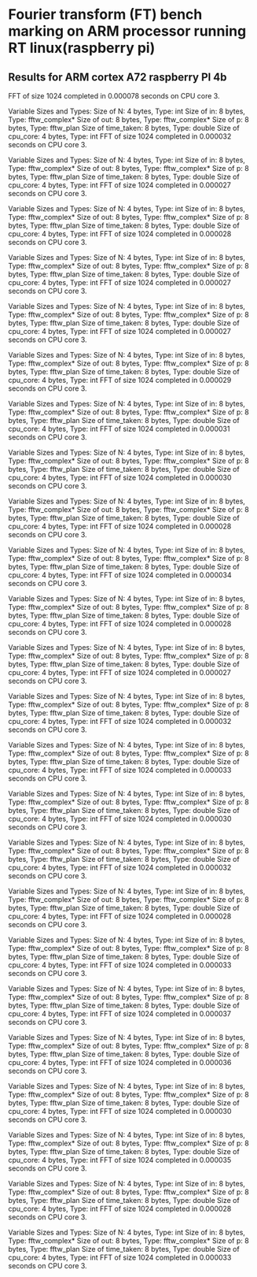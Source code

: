 #  Fourier transform (FT) bench marking on ARM processor running RT linux(raspberry pi)
## Results for ARM cortex A72  raspberry PI 4b 
FFT of size 1024 completed in 0.000078 seconds on CPU core 3.

Variable Sizes and Types:
Size of N: 4 bytes, Type: int
Size of in: 8 bytes, Type: fftw_complex*
Size of out: 8 bytes, Type: fftw_complex*
Size of p: 8 bytes, Type: fftw_plan
Size of time_taken: 8 bytes, Type: double
Size of cpu_core: 4 bytes, Type: int
FFT of size 1024 completed in 0.000032 seconds on CPU core 3.

Variable Sizes and Types:
Size of N: 4 bytes, Type: int
Size of in: 8 bytes, Type: fftw_complex*
Size of out: 8 bytes, Type: fftw_complex*
Size of p: 8 bytes, Type: fftw_plan
Size of time_taken: 8 bytes, Type: double
Size of cpu_core: 4 bytes, Type: int
FFT of size 1024 completed in 0.000027 seconds on CPU core 3.

Variable Sizes and Types:
Size of N: 4 bytes, Type: int
Size of in: 8 bytes, Type: fftw_complex*
Size of out: 8 bytes, Type: fftw_complex*
Size of p: 8 bytes, Type: fftw_plan
Size of time_taken: 8 bytes, Type: double
Size of cpu_core: 4 bytes, Type: int
FFT of size 1024 completed in 0.000028 seconds on CPU core 3.

Variable Sizes and Types:
Size of N: 4 bytes, Type: int
Size of in: 8 bytes, Type: fftw_complex*
Size of out: 8 bytes, Type: fftw_complex*
Size of p: 8 bytes, Type: fftw_plan
Size of time_taken: 8 bytes, Type: double
Size of cpu_core: 4 bytes, Type: int
FFT of size 1024 completed in 0.000027 seconds on CPU core 3.

Variable Sizes and Types:
Size of N: 4 bytes, Type: int
Size of in: 8 bytes, Type: fftw_complex*
Size of out: 8 bytes, Type: fftw_complex*
Size of p: 8 bytes, Type: fftw_plan
Size of time_taken: 8 bytes, Type: double
Size of cpu_core: 4 bytes, Type: int
FFT of size 1024 completed in 0.000027 seconds on CPU core 3.

Variable Sizes and Types:
Size of N: 4 bytes, Type: int
Size of in: 8 bytes, Type: fftw_complex*
Size of out: 8 bytes, Type: fftw_complex*
Size of p: 8 bytes, Type: fftw_plan
Size of time_taken: 8 bytes, Type: double
Size of cpu_core: 4 bytes, Type: int
FFT of size 1024 completed in 0.000029 seconds on CPU core 3.

Variable Sizes and Types:
Size of N: 4 bytes, Type: int
Size of in: 8 bytes, Type: fftw_complex*
Size of out: 8 bytes, Type: fftw_complex*
Size of p: 8 bytes, Type: fftw_plan
Size of time_taken: 8 bytes, Type: double
Size of cpu_core: 4 bytes, Type: int
FFT of size 1024 completed in 0.000031 seconds on CPU core 3.

Variable Sizes and Types:
Size of N: 4 bytes, Type: int
Size of in: 8 bytes, Type: fftw_complex*
Size of out: 8 bytes, Type: fftw_complex*
Size of p: 8 bytes, Type: fftw_plan
Size of time_taken: 8 bytes, Type: double
Size of cpu_core: 4 bytes, Type: int
FFT of size 1024 completed in 0.000030 seconds on CPU core 3.

Variable Sizes and Types:
Size of N: 4 bytes, Type: int
Size of in: 8 bytes, Type: fftw_complex*
Size of out: 8 bytes, Type: fftw_complex*
Size of p: 8 bytes, Type: fftw_plan
Size of time_taken: 8 bytes, Type: double
Size of cpu_core: 4 bytes, Type: int
FFT of size 1024 completed in 0.000028 seconds on CPU core 3.

Variable Sizes and Types:
Size of N: 4 bytes, Type: int
Size of in: 8 bytes, Type: fftw_complex*
Size of out: 8 bytes, Type: fftw_complex*
Size of p: 8 bytes, Type: fftw_plan
Size of time_taken: 8 bytes, Type: double
Size of cpu_core: 4 bytes, Type: int
FFT of size 1024 completed in 0.000034 seconds on CPU core 3.

Variable Sizes and Types:
Size of N: 4 bytes, Type: int
Size of in: 8 bytes, Type: fftw_complex*
Size of out: 8 bytes, Type: fftw_complex*
Size of p: 8 bytes, Type: fftw_plan
Size of time_taken: 8 bytes, Type: double
Size of cpu_core: 4 bytes, Type: int
FFT of size 1024 completed in 0.000028 seconds on CPU core 3.

Variable Sizes and Types:
Size of N: 4 bytes, Type: int
Size of in: 8 bytes, Type: fftw_complex*
Size of out: 8 bytes, Type: fftw_complex*
Size of p: 8 bytes, Type: fftw_plan
Size of time_taken: 8 bytes, Type: double
Size of cpu_core: 4 bytes, Type: int
FFT of size 1024 completed in 0.000027 seconds on CPU core 3.

Variable Sizes and Types:
Size of N: 4 bytes, Type: int
Size of in: 8 bytes, Type: fftw_complex*
Size of out: 8 bytes, Type: fftw_complex*
Size of p: 8 bytes, Type: fftw_plan
Size of time_taken: 8 bytes, Type: double
Size of cpu_core: 4 bytes, Type: int
FFT of size 1024 completed in 0.000032 seconds on CPU core 3.

Variable Sizes and Types:
Size of N: 4 bytes, Type: int
Size of in: 8 bytes, Type: fftw_complex*
Size of out: 8 bytes, Type: fftw_complex*
Size of p: 8 bytes, Type: fftw_plan
Size of time_taken: 8 bytes, Type: double
Size of cpu_core: 4 bytes, Type: int
FFT of size 1024 completed in 0.000033 seconds on CPU core 3.

Variable Sizes and Types:
Size of N: 4 bytes, Type: int
Size of in: 8 bytes, Type: fftw_complex*
Size of out: 8 bytes, Type: fftw_complex*
Size of p: 8 bytes, Type: fftw_plan
Size of time_taken: 8 bytes, Type: double
Size of cpu_core: 4 bytes, Type: int
FFT of size 1024 completed in 0.000030 seconds on CPU core 3.

Variable Sizes and Types:
Size of N: 4 bytes, Type: int
Size of in: 8 bytes, Type: fftw_complex*
Size of out: 8 bytes, Type: fftw_complex*
Size of p: 8 bytes, Type: fftw_plan
Size of time_taken: 8 bytes, Type: double
Size of cpu_core: 4 bytes, Type: int
FFT of size 1024 completed in 0.000032 seconds on CPU core 3.

Variable Sizes and Types:
Size of N: 4 bytes, Type: int
Size of in: 8 bytes, Type: fftw_complex*
Size of out: 8 bytes, Type: fftw_complex*
Size of p: 8 bytes, Type: fftw_plan
Size of time_taken: 8 bytes, Type: double
Size of cpu_core: 4 bytes, Type: int
FFT of size 1024 completed in 0.000028 seconds on CPU core 3.

Variable Sizes and Types:
Size of N: 4 bytes, Type: int
Size of in: 8 bytes, Type: fftw_complex*
Size of out: 8 bytes, Type: fftw_complex*
Size of p: 8 bytes, Type: fftw_plan
Size of time_taken: 8 bytes, Type: double
Size of cpu_core: 4 bytes, Type: int
FFT of size 1024 completed in 0.000033 seconds on CPU core 3.

Variable Sizes and Types:
Size of N: 4 bytes, Type: int
Size of in: 8 bytes, Type: fftw_complex*
Size of out: 8 bytes, Type: fftw_complex*
Size of p: 8 bytes, Type: fftw_plan
Size of time_taken: 8 bytes, Type: double
Size of cpu_core: 4 bytes, Type: int
FFT of size 1024 completed in 0.000037 seconds on CPU core 3.

Variable Sizes and Types:
Size of N: 4 bytes, Type: int
Size of in: 8 bytes, Type: fftw_complex*
Size of out: 8 bytes, Type: fftw_complex*
Size of p: 8 bytes, Type: fftw_plan
Size of time_taken: 8 bytes, Type: double
Size of cpu_core: 4 bytes, Type: int
FFT of size 1024 completed in 0.000036 seconds on CPU core 3.

Variable Sizes and Types:
Size of N: 4 bytes, Type: int
Size of in: 8 bytes, Type: fftw_complex*
Size of out: 8 bytes, Type: fftw_complex*
Size of p: 8 bytes, Type: fftw_plan
Size of time_taken: 8 bytes, Type: double
Size of cpu_core: 4 bytes, Type: int
FFT of size 1024 completed in 0.000030 seconds on CPU core 3.

Variable Sizes and Types:
Size of N: 4 bytes, Type: int
Size of in: 8 bytes, Type: fftw_complex*
Size of out: 8 bytes, Type: fftw_complex*
Size of p: 8 bytes, Type: fftw_plan
Size of time_taken: 8 bytes, Type: double
Size of cpu_core: 4 bytes, Type: int
FFT of size 1024 completed in 0.000035 seconds on CPU core 3.

Variable Sizes and Types:
Size of N: 4 bytes, Type: int
Size of in: 8 bytes, Type: fftw_complex*
Size of out: 8 bytes, Type: fftw_complex*
Size of p: 8 bytes, Type: fftw_plan
Size of time_taken: 8 bytes, Type: double
Size of cpu_core: 4 bytes, Type: int
FFT of size 1024 completed in 0.000028 seconds on CPU core 3.

Variable Sizes and Types:
Size of N: 4 bytes, Type: int
Size of in: 8 bytes, Type: fftw_complex*
Size of out: 8 bytes, Type: fftw_complex*
Size of p: 8 bytes, Type: fftw_plan
Size of time_taken: 8 bytes, Type: double
Size of cpu_core: 4 bytes, Type: int
FFT of size 1024 completed in 0.000033 seconds on CPU core 3.
